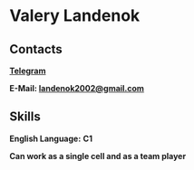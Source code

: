 # Valery Landenok

## Contacts

**[Telegram](t.me/waterhelix)**

**E-Mail: landenok2002@gmail.com**

## Skills

**English Language:** __C1__

**Can work as a single cell and as a team player**